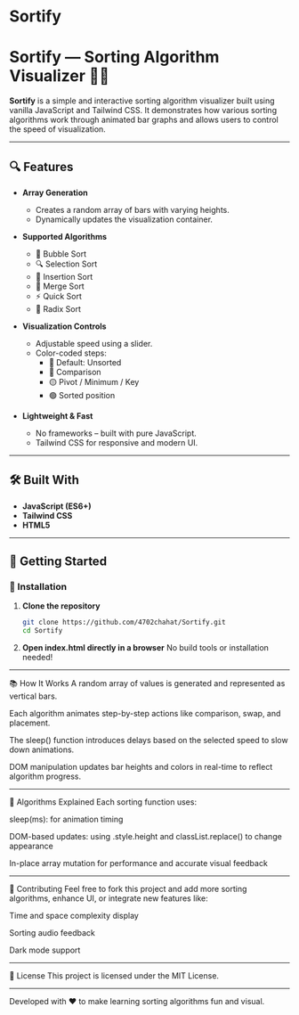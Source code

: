 # Sortify
# Sortify — Sorting Algorithm Visualizer 🧠✨

**Sortify** is a simple and interactive sorting algorithm visualizer built using vanilla JavaScript and Tailwind CSS. It demonstrates how various sorting algorithms work through animated bar graphs and allows users to control the speed of visualization.

---

## 🔍 Features

- **Array Generation**
  - Creates a random array of bars with varying heights.
  - Dynamically updates the visualization container.
  
- **Supported Algorithms**
  - 🫧 Bubble Sort
  - 🔍 Selection Sort
  - 🧩 Insertion Sort
  - 🔀 Merge Sort
  - ⚡ Quick Sort
  - 🧮 Radix Sort

- **Visualization Controls**
  - Adjustable speed using a slider.
  - Color-coded steps:
    - 🔵 Default: Unsorted
    - 🔴 Comparison
    - 🟡 Pivot / Minimum / Key
    - 🟢 Sorted position

- **Lightweight & Fast**
  - No frameworks – built with pure JavaScript.
  - Tailwind CSS for responsive and modern UI.
  
---

## 🛠️ Built With

- **JavaScript (ES6+)**
- **Tailwind CSS**
- **HTML5**

---

## 🚀 Getting Started

### 🔧 Installation

1. **Clone the repository**
   ```bash
   git clone https://github.com/4702chahat/Sortify.git
   cd Sortify


2. **Open index.html directly in a browser**
    No build tools or installation needed!
---
📚 How It Works
A random array of values is generated and represented as vertical bars.

Each algorithm animates step-by-step actions like comparison, swap, and placement.

The sleep() function introduces delays based on the selected speed to slow down animations.

DOM manipulation updates bar heights and colors in real-time to reflect algorithm progress.

---
🧪 Algorithms Explained
Each sorting function uses:

sleep(ms): for animation timing

DOM-based updates: using .style.height and classList.replace() to change appearance

In-place array mutation for performance and accurate visual feedback

---
🤝 Contributing
Feel free to fork this project and add more sorting algorithms, enhance UI, or integrate new features like:

Time and space complexity display

Sorting audio feedback

Dark mode support

---
📄 License
This project is licensed under the MIT License.

---
Developed with ❤️ to make learning sorting algorithms fun and visual.
